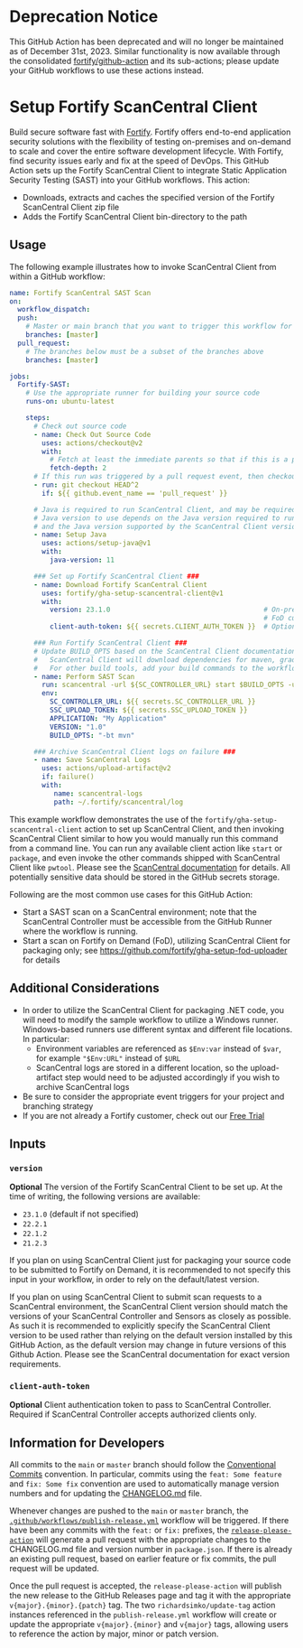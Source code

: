 # Deprecation Notice

This GitHub Action has been deprecated and will no longer be maintained as of December 31st, 2023. Similar functionality is now available through the consolidated [fortify/github-action](https://github.com/marketplace/actions/fortify-ast-scan) and its sub-actions; please update your GitHub workflows to use these actions instead.

# Setup Fortify ScanCentral Client

Build secure software fast with [Fortify](https://www.microfocus.com/en-us/solutions/application-security). Fortify offers end-to-end application security solutions with the flexibility of testing on-premises and on-demand to scale and cover the entire software development lifecycle.  With Fortify, find security issues early and fix at the speed of DevOps. This GitHub Action sets up the Fortify ScanCentral Client to integrate Static Application Security Testing (SAST) into your GitHub workflows. This action:
* Downloads, extracts and caches the specified version of the Fortify ScanCentral Client zip file
* Adds the Fortify ScanCentral Client bin-directory to the path

## Usage

The following example illustrates how to invoke ScanCentral Client from within a GitHub workflow:

```yaml
name: Fortify ScanCentral SAST Scan
on:
  workflow_dispatch:
  push:
    # Master or main branch that you want to trigger this workflow for
    branches: [master]
  pull_request:
    # The branches below must be a subset of the branches above
    branches: [master]

jobs:                                                  
  Fortify-SAST:
    # Use the appropriate runner for building your source code
    runs-on: ubuntu-latest 

    steps:
      # Check out source code
      - name: Check Out Source Code
        uses: actions/checkout@v2
        with:
          # Fetch at least the immediate parents so that if this is a pull request then we can checkout the head.
          fetch-depth: 2
      # If this run was triggered by a pull request event, then checkout the head of the pull request instead of the merge commit.
      - run: git checkout HEAD^2
        if: ${{ github.event_name == 'pull_request' }} 

      # Java is required to run ScanCentral Client, and may be required for your build
      # Java version to use depends on the Java version required to run your build (if any),
      # and the Java version supported by the ScanCentral Client version that you are running
      - name: Setup Java
        uses: actions/setup-java@v1
        with:
          java-version: 11

      ### Set up Fortify ScanCentral Client ###
      - name: Download Fortify ScanCentral Client
        uses: fortify/gha-setup-scancentral-client@v1   
        with:
          version: 23.1.0                                      # On-prem customers should specify a client version that matches their ScanCentral environment
                                                               # FoD customers usually should not specify a version but rather rely on the default version
          client-auth-token: ${{ secrets.CLIENT_AUTH_TOKEN }}  # Optional, but required if ScanCentral Controller requires client authentication

      ### Run Fortify ScanCentral Client ###
      # Update BUILD_OPTS based on the ScanCentral Client documentation and your project's included tech stack(s).
      #   ScanCentral Client will download dependencies for maven, gradle and msbuild projects.
      #   For other build tools, add your build commands to the workflow to download necessary dependencies and prepare according to Fortify SCA documentation.
      - name: Perform SAST Scan
        run: scancentral -url ${SC_CONTROLLER_URL} start $BUILD_OPTS -upload -application $APPLICATION -version $VERSION -uptoken $SSC_UPLOAD_TOKEN
        env:                                            
          SC_CONTROLLER_URL: ${{ secrets.SC_CONTROLLER_URL }}
          SSC_UPLOAD_TOKEN: ${{ secrets.SSC_UPLOAD_TOKEN }}
          APPLICATION: "My Application"
          VERSION: "1.0"
          BUILD_OPTS: "-bt mvn"

      ### Archive ScanCentral Client logs on failure ###
      - name: Save ScanCentral Logs
        uses: actions/upload-artifact@v2                
        if: failure()
        with:
           name: scancentral-logs
           path: ~/.fortify/scancentral/log
```

This example workflow demonstrates the use of the `fortify/gha-setup-scancentral-client` action to set up ScanCentral Client, and then invoking ScanCentral Client similar to how you would manually 
run this command from a command line. You can run any available client action like `start` or `package`, and even invoke the other commands shipped with ScanCentral Client like `pwtool`. Please
see the [ScanCentral documentation](https://www.microfocus.com/documentation/fortify-software-security-center/2310/SC_SAST_Help_23.1.0/index.htm)
for details. All potentially sensitive data should be stored in the GitHub secrets storage.

Following are the most common use cases for this GitHub Action:

* Start a SAST scan on a ScanCentral environment; note that the ScanCentral Controller must be accessible from the 
  GitHub Runner where the workflow is running.
* Start a scan on Fortify on Demand (FoD), utilizing ScanCentral Client for packaging only; see 
  https://github.com/fortify/gha-setup-fod-uploader for details

## Additional Considerations
* In order to utilize the ScanCentral Client for packaging .NET code, you will need to modify the sample workflow to utilize a Windows runner. Windows-based runners use different syntax and different file locations. In particular:
    * Environment variables are referenced as `$Env:var` instead of `$var`, for example `"$Env:URL"` instead of `$URL`
    * ScanCentral logs are stored in a different location, so the upload-artifact step would need to be adjusted accordingly if you wish to archive ScanCentral logs
* Be sure to consider the appropriate event triggers for your project and branching strategy
* If you are not already a Fortify customer, check out our [Free Trial](https://www.microfocus.com/en-us/products/application-security-testing/free-trial)

## Inputs

### `version`
**Optional** The version of the Fortify ScanCentral Client to be set up. At the time of writing, the following versions are available:

* `23.1.0` (default if not specified)
* `22.2.1` 
* `22.1.2`
* `21.2.3`

If you plan on using ScanCentral Client just for packaging your source code to be submitted to Fortify on Demand, it is recommended to not specify this input in your workflow, in order to rely on the default/latest version. 

If you plan on using ScanCentral Client to submit scan requests to a ScanCentral environment, the ScanCentral Client version should match the versions of your ScanCentral Controller and Sensors as closely as possible. As such it is recommended to explicitly specify the ScanCentral Client version to be used rather than relying on the default version installed by this GitHub Action, as the default version may change in future versions of this Github Action. Please see the ScanCentral documentation for exact version requirements.

### `client-auth-token`
**Optional** Client authentication token to pass to ScanCentral Controller. Required if ScanCentral Controller accepts authorized clients only.

## Information for Developers

All commits to the `main` or `master` branch should follow the [Conventional Commits](https://www.conventionalcommits.org/en/v1.0.0/) convention. In particular, commits using the `feat: Some feature` and `fix: Some fix` convention are used to automatically manage version numbers and for updating the [CHANGELOG.md](https://github.com/fortify/gha-setup-scancentral-client/blob/master/CHANGELOG.md) file.

Whenever changes are pushed to the `main` or `master` branch, the [`.github/workflows/publish-release.yml`](https://github.com/fortify/gha-setup-scancentral-client/blob/master/.github/workflows/publish-release.yml) workflow will be triggered. If there have been any commits with the `feat:` or `fix:` prefixes, the [`release-please-action`](https://github.com/google-github-actions/release-please-action) will generate a pull request with the appropriate changes to the CHANGELOG.md file and version number in `package.json`. If there is already an existing pull request, based on earlier feature or fix commits, the pull request will be updated.

Once the pull request is accepted, the `release-please-action` will publish the new release to the GitHub Releases page and tag it with the appropriate `v{major}.{minor}.{patch}` tag. The two `richardsimko/update-tag` action instances referenced in the `publish-release.yml` workflow will create or update the appropriate `v{major}.{minor}` and `v{major}` tags, allowing users to reference the action by major, minor or patch version.
